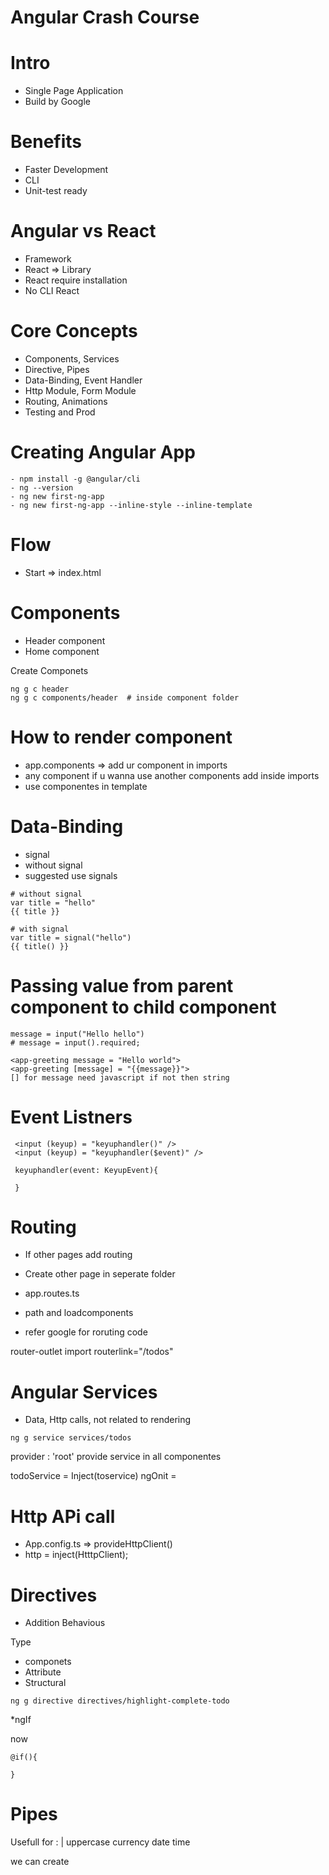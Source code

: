 # Angular Crash Course 

# Intro
- Single Page Application
- Build by Google 

# Benefits 
- Faster Development
- CLI
- Unit-test ready

# Angular vs React 
- Framework
- React => Library
- React require installation
- No CLI React

# Core Concepts
- Components, Services
- Directive, Pipes
- Data-Binding, Event Handler
- Http Module, Form Module
- Routing, Animations
- Testing and Prod

# Creating Angular App 

```
- npm install -g @angular/cli
- ng --version
- ng new first-ng-app
- ng new first-ng-app --inline-style --inline-template
```

# Flow
- Start => index.html

# Components
- Header component 
- Home component

Create Componets
```
ng g c header 
ng g c components/header  # inside component folder
```

# How to render component
- app.components => add ur component in imports
- any component if u wanna use another components add inside imports
- use componentes in template

# Data-Binding
- signal 
- without signal 
- suggested use signals


```
# without signal
var title = "hello"
{{ title }}

# with signal 
var title = signal("hello")
{{ title() }}

```

# Passing value from parent component to child component

```
message = input("Hello hello")
# message = input().required;

<app-greeting message = "Hello world">
<app-greeting [message] = "{{message}}">
[] for message need javascript if not then string

```

# Event Listners

```
 <input (keyup) = "keyuphandler()" />
 <input (keyup) = "keyuphandler($event)" />

 keyuphandler(event: KeyupEvent){

 }

```

# Routing

- If other pages add routing 
- Create other page in seperate folder

- app.routes.ts
- path and loadcomponents 
- refer google for roruting code

router-outlet import
routerlink="/todos"

# Angular Services
- Data, Http calls, not related to rendering

```
ng g service services/todos
```

provider : 'root' 
provide service in all componentes

todoService = Inject(toservice)
ngOnit = 

# Http APi call 

- App.config.ts => provideHttpClient()
- http = inject(HtttpClient);

# Directives
- Addition Behavious

Type 
- componets
- Attribute 
- Structural

```
ng g directive directives/highlight-complete-todo
```
*ngIf

now 
```
@if(){

}
```

# Pipes

Usefull for : 
| uppercase
currency 
date 
time 

we can create